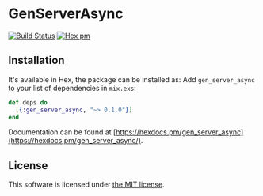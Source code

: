 # GenServerAsync

[![Build Status](https://travis-ci.org/Kr00lIX/gen_server_async.svg?branch=master)](https://travis-ci.org/Kr00lIX/gen_server_async)
[![Hex pm](https://img.shields.io/hexpm/v/gen_server_async.svg?style=flat)](https://hex.pm/packages/gen_server_async)


## Installation
It's available in Hex, the package can be installed as:
Add `gen_server_async` to your list of dependencies in `mix.exs`:

```elixir
def deps do
  [{:gen_server_async, "~> 0.1.0"}]
end
```

Documentation can be found at [https://hexdocs.pm/gen_server_async](https://hexdocs.pm/gen_server_async/).


## License
This software is licensed under [the MIT license](LICENSE.md).